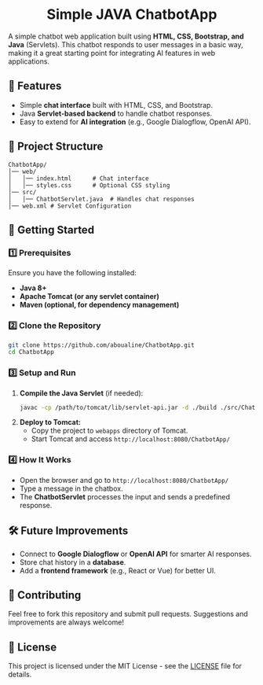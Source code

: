 <div align="center">
  
  # Simple JAVA ChatbotApp

</div>

A simple chatbot web application built using **HTML, CSS, Bootstrap, and Java** (Servlets). This chatbot responds to user messages in a basic way, making it a great starting point for integrating AI features in web applications.

## 📌 Features
- Simple **chat interface** built with HTML, CSS, and Bootstrap.
- Java **Servlet-based backend** to handle chatbot responses.
- Easy to extend for **AI integration** (e.g., Google Dialogflow, OpenAI API).

## 📁 Project Structure
```
ChatbotApp/
│── web/
│   │── index.html      # Chat interface
│   │── styles.css      # Optional CSS styling
│── src/
│   │── ChatbotServlet.java  # Handles chat responses
│── web.xml # Servlet Configuration
```

## 🚀 Getting Started

### 1️⃣ Prerequisites
Ensure you have the following installed:
- **Java 8+**
- **Apache Tomcat (or any servlet container)**
- **Maven (optional, for dependency management)**

### 2️⃣ Clone the Repository
```sh
git clone https://github.com/aboualine/ChatbotApp.git
cd ChatbotApp
```

### 3️⃣ Setup and Run
1. **Compile the Java Servlet** (if needed):
   ```sh
   javac -cp /path/to/tomcat/lib/servlet-api.jar -d ./build ./src/ChatbotServlet.java
   ```
2. **Deploy to Tomcat:**
   - Copy the project to `webapps` directory of Tomcat.
   - Start Tomcat and access `http://localhost:8080/ChatbotApp/`

### 4️⃣ How It Works
- Open the browser and go to `http://localhost:8080/ChatbotApp/`
- Type a message in the chatbox.
- The **ChatbotServlet** processes the input and sends a predefined response.

## 🛠️ Future Improvements
- Connect to **Google Dialogflow** or **OpenAI API** for smarter AI responses.
- Store chat history in a **database**.
- Add a **frontend framework** (e.g., React or Vue) for better UI.

## 🤝 Contributing
Feel free to fork this repository and submit pull requests. Suggestions and improvements are always welcome!

## 📄 License
This project is licensed under the MIT License - see the [LICENSE](LICENSE) file for details.


